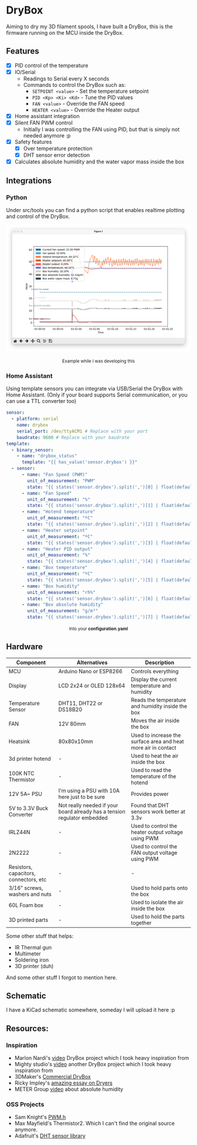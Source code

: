 # DryBox

Aiming to dry my 3D filament spools, I have built a DryBox, this is the firmware running on the MCU inside the DryBox.

## Features

- [x] PID control of the temperature
- [x] IO/Serial
  - Readings to Serial every X seconds
  - Commands to control the DryBox such as:
    - `SETPOINT <value>` - Set the temperature setpoint
    - `PID <Kp> <Ki> <Kd>` - Tune the PID values
    - `FAN <value>` - Override the FAN speed
    - `HEATER <value>` - Override the Heater output
- [x] Home assistant integration
- [x] Silent FAN PWM control
  - Initially I was controlling the FAN using PID, but that is simply not needed anymore :p
- [x] Safety features
  - [x] Over temperature protection
  - [x] DHT sensor error detection
- [x] Calculates absolute humidity and the water vapor mass inside the box

## Integrations

### Python

Under src/tools you can find a python script that enables realtime plotting and control of the DryBox.
<p align=center>
    <img src=".github/screenshot01.png" width=650>
</p>
<p align=center>
    <small>Example while I was developing this</small>
</p>


### Home Assistant

Using template sensors you can integrate via USB/Serial the DryBox with Home Assistant. (Only if your board supports Serial communication, or you can use a TTL converter too)

```yaml
sensor:
  - platform: serial
    name: drybox
    serial_port: /dev/ttyACM1 # Replace with your port
    baudrate: 9600 # Replace with your baudrate
template:
  - binary_sensor:
    - name: "drybox_status"
      template: "{{ has_value('sensor.drybox') }}"
  - sensor:
      - name: "Fan Speed (PWM)"
        unit_of_measurement: "PWM"
        state: "{{ states('sensor.drybox').split(',')[0] | float(default=0) }}"
      - name: "Fan Speed"
        unit_of_measurement: "%"
        state: "{{ states('sensor.drybox').split(',')[1] | float(default=0) }}"
      - name: "Hotend temperature"
        unit_of_measurement: "ºC"
        state: "{{ states('sensor.drybox').split(',')[2] | float(default=0) }}"
      - name: "Heater setpoint"
        unit_of_measurement: "ºC"
        state: "{{ states('sensor.drybox').split(',')[3] | float(default=0) }}"
      - name: "Heater PID output"
        unit_of_measurement: "%"
        state: "{{ states('sensor.drybox').split(',')[4] | float(default=0) }}"
      - name: "Box temperature"
        unit_of_measurement: "ºC"
        state: "{{ states('sensor.drybox').split(',')[5] | float(default=0) }}"
      - name: "Box humidity"
        unit_of_measurement: "rh%"
        state: "{{ states('sensor.drybox').split(',')[6] | float(default=0) }}"
      - name: "Box absolute humidity"
        unit_of_measurement: "g/m³"
        state: "{{ states('sensor.drybox').split(',')[7] | float(default=0) }}"
```
<p align=center>
    <small>Into your <strong>configuration.yaml</strong></small>
</p>


## Hardware

| Component | Alternatives | Description |
| --- | --- | --- |
| MCU | Arduino Nano or ESP8266 | Controls everything |
| Display | LCD 2x24 or OLED 128x64 | Display the current temperature and humidity |
| Temperature Sensor | DHT11, DHT22 or DS18B20 | Reads the temperature and humidity inside the box |
| FAN | 12V 80mm | Moves the air inside the box |
| Heatsink | 80x80x10mm | Used to increase the surface area and heat more air in contact |
| 3d printer hotend | - | Used to heat the air inside the box |
| 100K NTC Thermistor | - | Used to read the temperature of the hotend |
| 12V 5A~ PSU | I'm using a PSU with 10A here just to be sure | Provides power |
| 5V to 3.3V Buck Converter | Not really needed if your board already has a tension regulator embedded | Found that DHT sensors work better at 3.3v |
| IRLZ44N | - | Used to control the heater output voltage using PWM |
| 2N2222 | - | Used to control the FAN output voltage using PWM |
| Resistors, capacitors, connectors, etc | - | - |
| 3/16" screws, washers and nuts | - | Used to hold parts onto the box |
| 60L Foam box | - | Used to isolate the air inside the box |
| 3D printed parts | - | Used to hold the parts together |

Some other stuff that helps:
- IR Thermal gun
- Multimeter
- Soldering iron
- 3D printer (duh)

And some other stuff I forgot to mention here.

## Schematic

I have a KiCad schematic somewhere, someday I will upload it here :p

## Resources:

### Inspiration

- Marlon Nardi's [video](https://www.youtube.com/watch?v=Z5tCAvwi9p4&t=370s) DryBox project which I took heavy inspiration from
- Mighty studio's [video](https://www.youtube.com/watch?v=R93u8XLAhz8) another DryBox project which I took heavy inspiration from
- 3DMaker's [Commercial DryBox](https://www.youtube.com/watch?v=S7JMmGDJ5gU)
- Ricky Impley's [amazing essay on Dryers](https://www.youtube.com/watch?v=8ET9EJrA0v0)
- METER Group [video](https://www.youtube.com/watch?v=EXjbjIgTgsA) about absolute humidity

### OSS Projects

- Sam Knight's [PWM.h](https://forum.arduino.cc/t/pwm-frequency-library/114988)
- Max Mayfield's Thermistor2. Which I can't find the original source anymore.
- Adafruit's [DHT sensor library](https://github.com/adafruit/DHT-sensor-library)